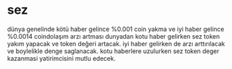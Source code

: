 # sez
dünya genelinde kötü haber gelince %0.001 coin yakma ve iyi haber gelince %0.0014 coindolaşım arzı artması
dunyadan kotu haber gelirken sez token yakım yapacak ve token değeri artacak. iyi haber gelirken de arzı arttırılacak ve boylelikle denge saglanacak. kotu haberlere uzulurken sez token deger kazanmasi yatirimcisini mutlu edecek.

